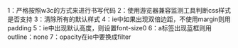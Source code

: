 1：严格按照w3c的方式来进行书写代码
2：使用游览器兼容监测工具判断css样式是否支持
3：清除所有的默认样式
4：ie中如果出现双倍边距，不使用margin则用padding
5：ie中出现默认高度，则设置font-size0
6：a标签出现蓝框则用outline：none
7：opacity在ie中要换成filter